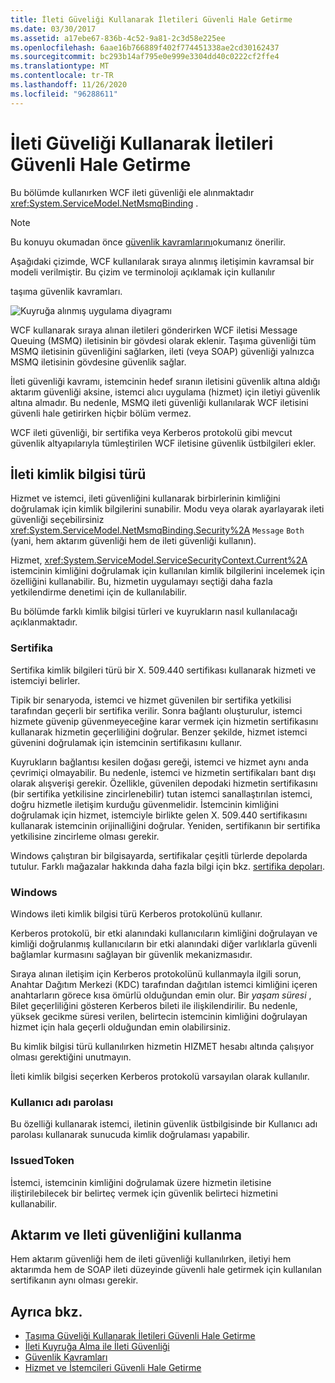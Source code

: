 ```yaml
---
title: İleti Güveliği Kullanarak İletileri Güvenli Hale Getirme
ms.date: 03/30/2017
ms.assetid: a17ebe67-836b-4c52-9a81-2c3d58e225ee
ms.openlocfilehash: 6aae16b766889f402f774451338ae2cd30162437
ms.sourcegitcommit: bc293b14af795e0e999e3304dd40c0222cf2ffe4
ms.translationtype: MT
ms.contentlocale: tr-TR
ms.lasthandoff: 11/26/2020
ms.locfileid: "96288611"
---
```

# <a name="securing-messages-using-message-security"></a>İleti Güveliği Kullanarak İletileri Güvenli Hale Getirme

Bu bölümde kullanırken WCF ileti güvenliği ele alınmaktadır <xref:System.ServiceModel.NetMsmqBinding> .  
  
> [!NOTE]
> Bu konuyu okumadan önce [güvenlik kavramlarını](security-concepts.md)okumanız önerilir.  
  
 Aşağıdaki çizimde, WCF kullanılarak sıraya alınmış iletişimin kavramsal bir modeli verilmiştir. Bu çizim ve terminoloji açıklamak için kullanılır  
  
 taşıma güvenlik kavramları.  
  
 ![Kuyruğa alınmış uygulama diyagramı](media/distributed-queue-figure.jpg "Dağıtılmış kuyruk-şekil")  
  
 WCF kullanarak sıraya alınan iletileri gönderirken WCF iletisi Message Queuing (MSMQ) iletisinin bir gövdesi olarak eklenir. Taşıma güvenliği tüm MSMQ iletisinin güvenliğini sağlarken, ileti (veya SOAP) güvenliği yalnızca MSMQ iletisinin gövdesine güvenlik sağlar.  
  
 İleti güvenliği kavramı, istemcinin hedef sıranın iletisini güvenlik altına aldığı aktarım güvenliği aksine, istemci alıcı uygulama (hizmet) için iletiyi güvenlik altına almadır. Bu nedenle, MSMQ ileti güvenliği kullanılarak WCF iletisini güvenli hale getirirken hiçbir bölüm vermez.  
  
 WCF ileti güvenliği, bir sertifika veya Kerberos protokolü gibi mevcut güvenlik altyapılarıyla tümleştirilen WCF iletisine güvenlik üstbilgileri ekler.  
  
## <a name="message-credential-type"></a>İleti kimlik bilgisi türü  

 Hizmet ve istemci, ileti güvenliğini kullanarak birbirlerinin kimliğini doğrulamak için kimlik bilgilerini sunabilir. Modu veya olarak ayarlayarak ileti güvenliği seçebilirsiniz <xref:System.ServiceModel.NetMsmqBinding.Security%2A> `Message` `Both` (yani, hem aktarım güvenliği hem de ileti güvenliği kullanın).  
  
 Hizmet, <xref:System.ServiceModel.ServiceSecurityContext.Current%2A> istemcinin kimliğini doğrulamak için kullanılan kimlik bilgilerini incelemek için özelliğini kullanabilir. Bu, hizmetin uygulamayı seçtiği daha fazla yetkilendirme denetimi için de kullanılabilir.  
  
 Bu bölümde farklı kimlik bilgisi türleri ve kuyrukların nasıl kullanılacağı açıklanmaktadır.  
  
### <a name="certificate"></a>Sertifika  

 Sertifika kimlik bilgileri türü bir X. 509.440 sertifikası kullanarak hizmeti ve istemciyi belirler.  
  
 Tipik bir senaryoda, istemci ve hizmet güvenilen bir sertifika yetkilisi tarafından geçerli bir sertifika verilir. Sonra bağlantı oluşturulur, istemci hizmete güvenip güvenmeyeceğine karar vermek için hizmetin sertifikasını kullanarak hizmetin geçerliliğini doğrular. Benzer şekilde, hizmet istemci güvenini doğrulamak için istemcinin sertifikasını kullanır.  
  
 Kuyrukların bağlantısı kesilen doğası gereği, istemci ve hizmet aynı anda çevrimiçi olmayabilir. Bu nedenle, istemci ve hizmetin sertifikaları bant dışı olarak alışverişi gerekir. Özellikle, güvenilen depodaki hizmetin sertifikasını (bir sertifika yetkilisine zincirlenebilir) tutan istemci sanallaştırılan istemci, doğru hizmetle iletişim kurduğu güvenmelidir. İstemcinin kimliğini doğrulamak için hizmet, istemciyle birlikte gelen X. 509.440 sertifikasını kullanarak istemcinin orijinalliğini doğrular. Yeniden, sertifikanın bir sertifika yetkilisine zincirleme olması gerekir.  
  
 Windows çalıştıran bir bilgisayarda, sertifikalar çeşitli türlerde depolarda tutulur. Farklı mağazalar hakkında daha fazla bilgi için bkz. [sertifika depoları](/previous-versions/windows/it-pro/windows-server-2003/cc757138(v=ws.10)).  
  
### <a name="windows"></a>Windows  

 Windows ileti kimlik bilgisi türü Kerberos protokolünü kullanır.  
  
 Kerberos protokolü, bir etki alanındaki kullanıcıların kimliğini doğrulayan ve kimliği doğrulanmış kullanıcıların bir etki alanındaki diğer varlıklarla güvenli bağlamlar kurmasını sağlayan bir güvenlik mekanizmasıdır.  
  
 Sıraya alınan iletişim için Kerberos protokolünü kullanmayla ilgili sorun, Anahtar Dağıtım Merkezi (KDC) tarafından dağıtılan istemci kimliğini içeren anahtarların görece kısa ömürlü olduğundan emin olur. Bir *yaşam süresi* , Bilet geçerliliğini gösteren Kerberos bileti ile ilişkilendirilir. Bu nedenle, yüksek gecikme süresi verilen, belirtecin istemcinin kimliğini doğrulayan hizmet için hala geçerli olduğundan emin olabilirsiniz.  
  
 Bu kimlik bilgisi türü kullanılırken hizmetin HIZMET hesabı altında çalışıyor olması gerektiğini unutmayın.  
  
 İleti kimlik bilgisi seçerken Kerberos protokolü varsayılan olarak kullanılır.
  
### <a name="username-password"></a>Kullanıcı adı parolası  

 Bu özelliği kullanarak istemci, iletinin güvenlik üstbilgisinde bir Kullanıcı adı parolası kullanarak sunucuda kimlik doğrulaması yapabilir.  
  
### <a name="issuedtoken"></a>IssuedToken  

 İstemci, istemcinin kimliğini doğrulamak üzere hizmetin iletisine iliştirilebilecek bir belirteç vermek için güvenlik belirteci hizmetini kullanabilir.  
  
## <a name="using-transport-and-message-security"></a>Aktarım ve Ileti güvenliğini kullanma  

 Hem aktarım güvenliği hem de ileti güvenliği kullanılırken, iletiyi hem aktarımda hem de SOAP ileti düzeyinde güvenli hale getirmek için kullanılan sertifikanın aynı olması gerekir.  
  
## <a name="see-also"></a>Ayrıca bkz.

- [Taşıma Güveliği Kullanarak İletileri Güvenli Hale Getirme](securing-messages-using-transport-security.md)
- [İleti Kuyruğa Alma ile İleti Güvenliği](../samples/message-security-over-message-queuing.md)
- [Güvenlik Kavramları](security-concepts.md)
- [Hizmet ve İstemcileri Güvenli Hale Getirme](securing-services-and-clients.md)
